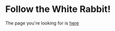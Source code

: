 # Follow the White Rabbit!

The page you're looking for is [here](./SLUBI_analyses/TE_Biogas_metatranscriptome_analyses.html)

